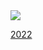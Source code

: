 <img src="https://photo.coolenjoy.net/data/editor/2102/d778f4ec8403ae4caaaa6415ea73b28932c47005.jpg">

[2022](./2022/1분기/20220121/)